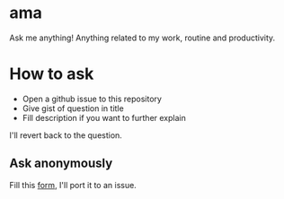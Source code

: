 # ama
Ask me anything! Anything related to my work, routine and productivity. 

# How to ask
- Open a github issue to this repository
- Give gist of question in title
- Fill description if you want to further explain

I'll revert back to the question.

## Ask anonymously
Fill this [form](https://forms.gle/rc3kHfPJdh96TdEk6), I'll port it to an issue.
